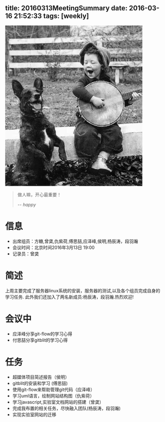 title: 20160313MeetingSummary
date: 2016-03-16 21:52:33
tags: [weekly]
---
![happy](/img/happy.jpg)
>做人嘛，开心最重要！
>
>-- <cite>happy</cite>

# 信息
- 出席组员：方糖,曾䶮,仇紫荷,傅思喆,应泽峰,侯明,杨辰涛，段羽瀚
- 会议时间：北京时间2016年3月13日 19:00
- 记录员：曾䶮

# 简述
上周主要完成了服务器linux系统的安装，服务器的测试,以及各个组员完成自身的学习任务.
此外我们还加入了两名新成员:杨辰涛，段羽瀚.热烈欢迎!

# 会议中
- 应泽峰分享git-flow的学习心得
- 付思喆分享gitblit的学习心得


# 任务
- 超媒体项目简述报告（侯明）
- gitblit的安装和学习 (傅思喆)
- 使用git-flow来帮助管理git代码（应泽峰）
- 学习uml语言，绘制网站结构图（仇紫荷）
- 学习javascript,实验室文档网站的搭建（曾䶮）
- 完成我布置的相关任务，尽快融入团队(杨辰涛，段羽瀚)
- 实现实验室网站的迁移
